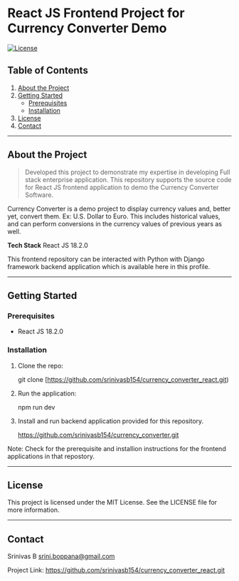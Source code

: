 # **React JS Frontend Project for Currency Converter Demo**

[![License](https://img.shields.io/badge/license-MIT-blue.svg)](LICENSE)

## **Table of Contents**

1. [About the Project](#about-the-project)
2. [Getting Started](#getting-started)
   - [Prerequisites](#prerequisites)
   - [Installation](#installation)
3. [License](#license)
4. [Contact](#contact)

---

## **About the Project**

> Developed this project to demonstrate my expertise in developing Full stack enterprise application.
> This repository supports the source code for React JS frontend application to demo the Currency Converter Software.

Currency Converter is a demo project to display currency values and, better yet, convert them. Ex: U.S. Dollar to Euro. This includes historical values, and can perform conversions in the currency values of previous years as well.

**Tech Stack**
React JS 18.2.0

This frontend repository can be interacted with Python with Django framework backend application which is available here in this profile.

---

## **Getting Started**

### **Prerequisites**
- React JS 18.2.0

### **Installation**

1. Clone the repo:
   
   git clone [https://github.com/srinivasb154/currency_converter_react.git)

2. Run the application:

   npm run dev

3. Install and run backend application provided for this repository.

   https://github.com/srinivasb154/currency_converter.git

Note: Check for the prerequisite and installion instructions for the frontend applications in that repostory.

---

## **License**

This project is licensed under the MIT License. See the LICENSE file for more information.

---

## **Contact**

Srinivas B
srini.boppana@gmail.com

Project Link: https://github.com/srinivasb154/currency_converter_react.git

